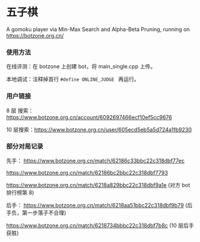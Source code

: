 # 五子棋
A gomoku player via Min-Max Search and Alpha-Beta Pruning, running on https://botzone.org.cn/

### 使用方法
在线评测：在 botzone 上创建 bot，将 main_single.cpp 上传。

本地调试：注释掉首行 ```#define ONLINE_JUDGE ``` 再运行。

### 用户链接

8 层 搜索：https://www.botzone.org.cn/account/6092697466ecf10ef5cc9676

10 层搜索：https://www.botzone.org.cn/user/605ecd5eb5a5d724a1fb9230


### 部分对局记录
先手：
https://www.botzone.org.cn/match/62186c33bbc22c318dbf77ec

https://www.botzone.org.cn/match/62186bc2bbc22c318dbf7793

https://www.botzone.org.cn/match/6218a829bbc22c318dbf9a1e (对方 bot 排行榜第 8)

后手：
https://www.botzone.org.cn/match/6218aa51bbc22c318dbf9b79 (后手负，第一步落子不合理)

https://www.botzone.org.cn/match/6218734bbbc22c318dbf7b8c (10 层后手获胜)


